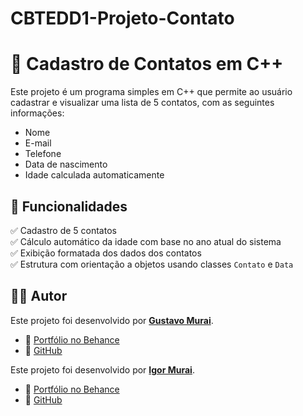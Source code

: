 # CBTEDD1-Projeto-Contato

# 📇 Cadastro de Contatos em C++

Este projeto é um programa simples em C++ que permite ao usuário cadastrar e visualizar uma lista de 5 contatos, com as seguintes informações:

- Nome
- E-mail
- Telefone
- Data de nascimento
- Idade calculada automaticamente

## 🚀 Funcionalidades

✅ Cadastro de 5 contatos  
✅ Cálculo automático da idade com base no ano atual do sistema  
✅ Exibição formatada dos dados dos contatos  
✅ Estrutura com orientação a objetos usando classes `Contato` e `Data`  

## 👨‍💻 Autor

Este projeto foi desenvolvido por **[Gustavo Murai](https://github.com/gustavomurai)**.

- 🔗 [Portfólio no Behance](https://www.behance.net/Muraiart)
- 📑 [GitHub](https://github.com/gustavomurai)


Este projeto foi desenvolvido por **[Igor Murai](https://github.com/IgorMurai)**.

- 🔗 [Portfólio no Behance](https://www.behance.net/IgorMurai)
- 📑 [GitHub](https://github.com/IgorMurai)
